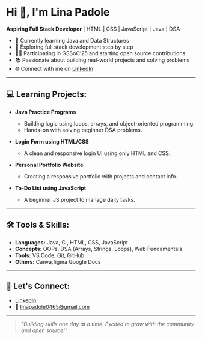 # Hi 👋, I'm Lina Padole

**Aspiring Full Stack Developer** | HTML | CSS | JavaScript | Java | DSA

- 🔭 Currently learning Java and Data Structures
- 🌱 Exploring full stack development step by step
- 👩‍💻 Participating in GSSoC’25 and starting open source contributions
- 📚 Passionate about building real-world projects and solving problems
- 🌐 Connect with me on [LinkedIn](www.linkedin.com/in/lina-padole-18a051289)

---

## 💻 Learning Projects:

- **Java Practice Programs**
  - Building logic using loops, arrays, and object-oriented programming.
  - Hands-on with solving beginner DSA problems.

- **Login Form using HTML/CSS**
  - A clean and responsive login UI using only HTML and CSS.

- **Personal Portfolio Website**
  - Creating a responsive portfolio with projects and contact info.

- **To-Do List using JavaScript**
  - A beginner JS project to manage daily tasks.

---

## 🛠️ Tools & Skills:

- **Languages:** Java, C , HTML, CSS, JavaScript
- **Concepts:** OOPs, DSA (Arrays, Strings, Loops), Web Fundamentals
- **Tools:** VS Code, Git, GitHub
- **Others:** Canva,figma Google Docs

---

## 🤝 Let's Connect:

- [LinkedIn](www.linkedin.com/in/lina-padole-18a051289)
- 📧 linapadole0465@gmail.com

---

> *"Building skills one day at a time. Excited to grow with the community and open source!"*

